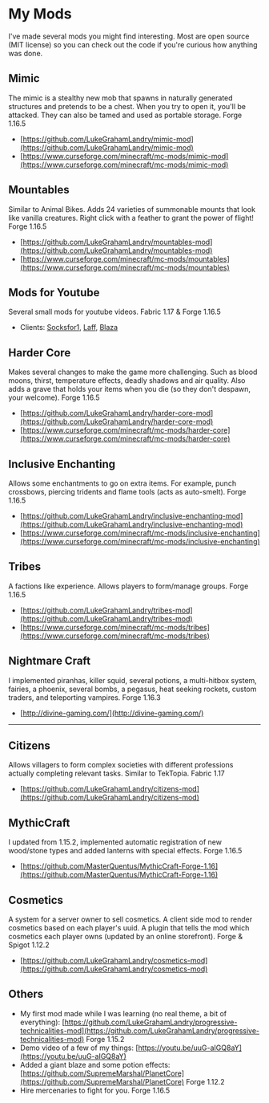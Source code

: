 # My Mods

I've made several mods you might find interesting. Most are open source (MIT license) so you can check out the code if you're curious how anything was done.

## Mimic

The mimic is a stealthy new mob that spawns in naturally generated structures and pretends to be a chest. When you try to open it, you'll be attacked. They can also be tamed and used as portable storage. Forge 1.16.5

- [https://github.com/LukeGrahamLandry/mimic-mod](https://github.com/LukeGrahamLandry/mimic-mod)
- [https://www.curseforge.com/minecraft/mc-mods/mimic-mod](https://www.curseforge.com/minecraft/mc-mods/mimic-mod)

## Mountables 

Similar to Animal Bikes. Adds 24 varieties of summonable mounts that look like vanilla creatures. Right click with a feather to grant the power of flight! Forge 1.16.5

- [https://github.com/LukeGrahamLandry/mountables-mod](https://github.com/LukeGrahamLandry/mountables-mod)
- [https://www.curseforge.com/minecraft/mc-mods/mountables](https://www.curseforge.com/minecraft/mc-mods/mountables)

## Mods for Youtube

Several small mods for youtube videos. Fabric 1.17 & Forge 1.16.5

- Clients: [Socksfor1](https://www.youtube.com/channel/UCsEgeyBfOnGGBpjIvkDJbWg), [Laff](https://www.youtube.com/channel/UCCIwBjkmHagBindmrLb5c5A), [Blaza](https://www.youtube.com/c/BlazaPlays)

## Harder Core

Makes several changes to make the game more challenging. Such as blood moons, thirst, temperature effects, deadly shadows and air quality. Also adds a grave that holds your items when you die (so they don't despawn, your welcome). Forge 1.16.5

- [https://github.com/LukeGrahamLandry/harder-core-mod](https://github.com/LukeGrahamLandry/harder-core-mod)
- [https://www.curseforge.com/minecraft/mc-mods/harder-core](https://www.curseforge.com/minecraft/mc-mods/harder-core)

## Inclusive Enchanting 

Allows some enchantments to go on extra items. For example, punch crossbows, piercing tridents and flame tools (acts as auto-smelt). Forge 1.16.5

- [https://github.com/LukeGrahamLandry/inclusive-enchanting-mod](https://github.com/LukeGrahamLandry/inclusive-enchanting-mod)
- [https://www.curseforge.com/minecraft/mc-mods/inclusive-enchanting](https://www.curseforge.com/minecraft/mc-mods/inclusive-enchanting)

## Tribes

A factions like experience. Allows players to form/manage groups. Forge 1.16.5

- [https://github.com/LukeGrahamLandry/tribes-mod](https://github.com/LukeGrahamLandry/tribes-mod)
- [https://www.curseforge.com/minecraft/mc-mods/tribes](https://www.curseforge.com/minecraft/mc-mods/tribes)

## Nightmare Craft

I implemented piranhas, killer squid, several potions, a multi-hitbox system, fairies, a phoenix, several bombs, a pegasus, heat seeking rockets, custom traders, and teleporting vampires. Forge 1.16.3

- [http://divine-gaming.com/](http://divine-gaming.com/)

---

## Citizens

Allows villagers to form complex societies with different professions actually completing relevant tasks. Similar to TekTopia. Fabric 1.17

- [https://github.com/LukeGrahamLandry/citizens-mod](https://github.com/LukeGrahamLandry/citizens-mod)

## MythicCraft

I updated from 1.15.2, implemented automatic registration of new wood/stone types and added lanterns with special effects. Forge 1.16.5

- [https://github.com/MasterQuentus/MythicCraft-Forge-1.16](https://github.com/MasterQuentus/MythicCraft-Forge-1.16)

## Cosmetics 

A system for a server owner to sell cosmetics. A client side mod to render cosmetics based on each player's uuid. A plugin that tells the mod which cosmetics each player owns (updated by an online storefront). Forge & Spigot 1.12.2

- [https://github.com/LukeGrahamLandry/cosmetics-mod](https://github.com/LukeGrahamLandry/cosmetics-mod)

## Others

- My first mod made while I was learning (no real theme, a bit of everything): [https://github.com/LukeGrahamLandry/progressive-technicalities-mod](https://github.com/LukeGrahamLandry/progressive-technicalities-mod) Forge 1.15.2
- Demo video of a few of my things: [https://youtu.be/uuG-aIGQ8aY](https://youtu.be/uuG-aIGQ8aY)
- Added a giant blaze and some potion effects: [https://github.com/SupremeMarshal/PlanetCore](https://github.com/SupremeMarshal/PlanetCore) Forge 1.12.2
- Hire mercenaries to fight for you. Forge 1.16.5